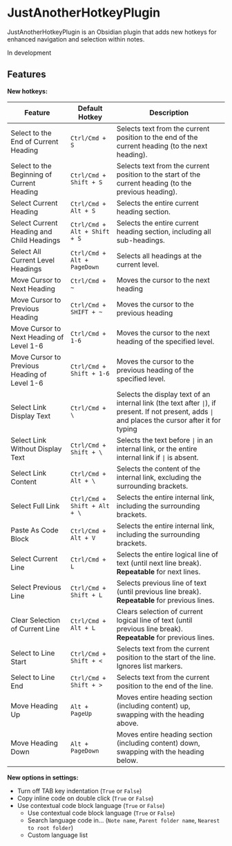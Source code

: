 # JustAnotherHotkeyPlugin

JustAnotherHotkeyPlugin is an Obsidian plugin that adds new hotkeys for enhanced navigation and selection within notes.

In development

## Features

**New hotkeys:**

| Feature                                      | Default Hotkey               | Description                                                                                                                                         |
| -------------------------------------------- | ---------------------------- | --------------------------------------------------------------------------------------------------------------------------------------------------- |
| Select to the End of Current Heading         | `Ctrl/Cmd + S`               | Selects text from the current position to the end of the current heading (to the next heading).                                                     |
| Select to the Beginning of Current Heading   | `Ctrl/Cmd + Shift + S`       | Selects text from the current position to the start of the current heading (to the previous heading).                                               |
| Select Current Heading                       | `Ctrl/Cmd + Alt + S`         | Selects the entire current heading section.                                                                                                         |
| Select Current Heading and Child Headings    | `Ctrl/Cmd + Alt + Shift + S` | Selects the entire current heading section, including all sub-headings.                                                                             |
| Select All Current Level Headings            | `Ctrl/Cmd + Alt + PageDown`  | Selects all headings at the current level.                                                                                                          |
| Move Cursor to Next Heading                  | `Ctrl/Cmd + ~`               | Moves the cursor to the next heading                                                                                                                |
| Move Cursor to Previous Heading              | `Ctrl/Cmd + SHIFT + ~`       | Moves the cursor to the previous heading                                                                                                            |
| Move Cursor to Next Heading of Level 1-6     | `Ctrl/Cmd + 1-6`             | Moves the cursor to the next heading of the specified level.                                                                                        |
| Move Cursor to Previous Heading of Level 1-6 | `Ctrl/Cmd + Shift + 1-6`     | Moves the cursor to the previous heading of the specified level.                                                                                    |
| Select Link Display Text                     | `Ctrl/Cmd + \`               | Selects the display text of an internal link (the text after `\|`), if present. If not present, adds `\|` and places the cursor after it for typing |
| Select Link Without Display Text             | `Ctrl/Cmd + Shift + \`       | Selects the text before `\|` in an internal link, or the entire internal link if `\|` is absent.                                                    |
| Select Link Content                          | `Ctrl/Cmd + Alt + \`         | Selects the content of the internal link, excluding the surrounding brackets.                                                                       |
| Select Full Link                             | `Ctrl/Cmd + Shift + Alt + \` | Selects the entire internal link, including the surrounding brackets.                                                                               |
| Paste As Code Block                          | `Ctrl/Cmd + Alt + V`         | Selects the entire internal link, including the surrounding brackets.                                                                               |
| Select Current Line                          | `Ctrl/Cmd + L`               | Selects the entire logical line of text (until next line break). **Repeatable** for next lines.                                                     |
| Select Previous Line                         | `Ctrl/Cmd + Shift + L`       | Selects previous line of text (until previous line break). **Repeatable** for previous lines.                                                       |
| Clear Selection of Current Line              | `Ctrl/Cmd + Alt + L`         | Clears selection of current logical line of text (until previous line break). **Repeatable** for previous lines.                                    |
| Select to Line Start                         | `Ctrl/Cmd + Shift + <`       | Selects text from the current position to the start of the line. Ignores list markers.                                                              |
| Select to Line End                           | `Ctrl/Cmd + Shift + >`       | Selects text from the current position to the end of the line.                                                                                      |
| Move Heading Up                              | `Alt + PageUp`               | Moves entire heading section (including content) up, swapping with the heading above.                                                               |
| Move Heading Down                            | `Alt + PageDown`             | Moves entire heading section (including content) down, swapping with the heading below.                                                             |

**New options in settings:**

- Turn off TAB key indentation (`True` or `False`)
- Copy inline code on double click (`True` or `False`)
- Use contextual code block language (`True` or `False`)
    - Use contextual code block language (`True` or `False`)
    - Search language code in... (`Note name`, `Parent folder name`, `Nearest to root folder`)
    - Custom language list